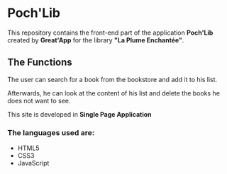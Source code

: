 # Poch'Lib

This repository contains the front-end part of the application <b>Poch'Lib</b> created by <b>Great'App</b> for the library <b>"La Plume Enchantée"</b>.

## The Functions
The user can search for a book from the bookstore and add it to his list.

Afterwards, he can look at the content of his list and delete the books he does not want to see.

This site is developed in <b>Single Page Application</b>

### The languages used are:
 - HTML5
 - CSS3
 - JavaScript